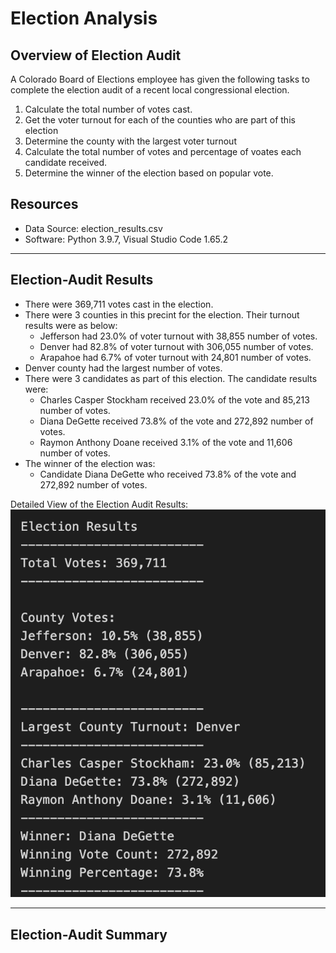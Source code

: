# Election Analysis

## Overview of Election Audit

A Colorado Board of Elections employee has given the following tasks to complete the election audit of a recent local congressional election.

1. Calculate the total number of votes cast.
2. Get the voter turnout for each of the counties who are part of this election
3. Determine the county with the largest voter turnout
4. Calculate the total number of votes and percentage of voates each candidate received.
5. Determine the winner of the election based on popular vote.

## Resources
- Data Source: election_results.csv
- Software: Python 3.9.7, Visual Studio Code 1.65.2

---

## Election-Audit Results

- There were 369,711 votes cast in the election.
- There were 3 counties in this precint for the election. Their turnout results were as below:
    - Jefferson had 23.0% of voter turnout with 38,855 number of votes.
    - Denver had 82.8% of voter turnout with 306,055 number of votes.
    - Arapahoe had 6.7% of voter turnout with 24,801 number of votes.
- Denver county had the largest number of votes.
- There were 3 candidates as part of this election. The candidate results were:
    - Charles Casper Stockham received 23.0% of the vote and 85,213 number of votes.
    - Diana DeGette received 73.8% of the vote and 272,892 number of votes.
    - Raymon Anthony Doane received 3.1% of the vote and 11,606 number of votes.
- The winner of the election was:
    - Candidate Diana DeGette who received 73.8% of the vote and 272,892 number of votes.

Detailed View of the Election Audit Results:
![Results](Resources/Results.png)

---

## Election-Audit Summary



